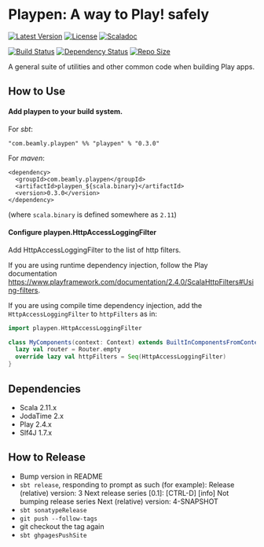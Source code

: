 # Playpen: A way to Play! safely

[![Latest Version](https://maven-badges.herokuapp.com/maven-central/com.beamly.playpen/playpen_2.11/badge.svg)](https://maven-badges.herokuapp.com/maven-central/com.beamly.playpen/playpen_2.11)
[![License](http://img.shields.io/:license-Apache%202-red.svg)](http://www.apache.org/licenses/LICENSE-2.0.txt)
[![Scaladoc](http://img.shields.io/:docs-Scaladoc-orange.svg)](http://beamly.github.io/playpen/latest/api)

[![Build Status](https://travis-ci.org/beamly/playpen.svg?branch=master)](https://travis-ci.org/beamly/playpen)
[![Dependency Status](https://www.versioneye.com/user/projects/54534f3730a8fef29200000a/badge.svg)](https://www.versioneye.com/user/projects/54534f3730a8fef29200000a)
[![Repo Size](https://reposs.herokuapp.com/?path=beamly/playpen)](http://github.com/beamly/playpen)

A general suite of utilities and other common code when building Play apps.

## How to Use

#### Add playpen to your build system.

For _sbt_:

```"com.beamly.playpen" %% "playpen" % "0.3.0"```

For _maven_:

```
<dependency>
  <groupId>com.beamly.playpen</groupId>
  <artifactId>playpen_${scala.binary}</artifactId>
  <version>0.3.0</version>
</dependency>
```
(where `scala.binary` is defined somewhere as `2.11`)

#### Configure playpen.HttpAccessLoggingFilter

Add HttpAccessLoggingFilter to the list of http filters.

If you are using runtime dependency injection, follow the Play documentation https://www.playframework.com/documentation/2.4.0/ScalaHttpFilters#Using-filters.

If you are using compile time dependency injection, add the `HttpAccessLoggingFilter` to `httpFilters` as in:
```scala
import playpen.HttpAccessLoggingFilter

class MyComponents(context: Context) extends BuiltInComponentsFromContext(context) {
  lazy val router = Router.empty
  override lazy val httpFilters = Seq(HttpAccessLoggingFilter)
}
```

## Dependencies

* Scala 2.11.x
* JodaTime 2.x
* Play 2.4.x
* Slf4J 1.7.x

## How to Release

* Bump version in README
* `sbt release`, responding to prompt as such (for example):
    Release (relative) version: 3
    Next release series [0.1]: [CTRL-D]
    [info] Not bumping release series
    Next (relative) version: 4-SNAPSHOT
* `sbt sonatypeRelease`
* `git push --follow-tags`
* git checkout the tag again
* `sbt ghpagesPushSite`
